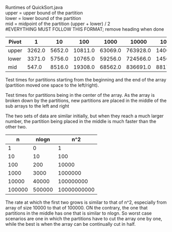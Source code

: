 Runtimes of QuickSort.java
<br>
upper = upper bound of the partition
<br>
lower = lower bound of the partition
<br>
mid = midpoint of the partition (upper + lower) / 2
<br>
#EVERYTHING MUST FOLLOW THIS FORMAT; remove heading when done


| Pivot | 1 | 10 | 100 | 1000 | 10000 | 100000 |
|-------|---|----|-----|------|-------|--------|
| upper | 3262.0 | 5652.0 | 10811.0 | 63069.0 | 763928.0 |14000340 |
| lower | 3371.0 | 5756.0 | 10765.0 | 59256.0 | 724566.0 |14565032 | 
| mid   | 547.0 | 8516.0 | 19308.0 | 68562.0 | 836691.0 |8817493.0 | 


Test times for partitions starting from the beginning and the end of the array (partition moved one space to the left/right).

Test times for partitions being in the center of the array. As the array is broken down by the partitions, new partitions are placed in the middle of the sub arrays to the left and right

The two sets of data are similar initially, but when they reach a much larger number, the partition being placed in the middle is much faster than the other two. 

| n | nlogn | n^2 |
|-------|---|----|
|1|0|1|
|10|10|100|
|100|200|10000|
|1000|3000|1000000|
|10000|40000|100000000|
|100000|500000| 10000000000 |


The rate at which the first two grows is similar to that of n^2, especially from array of size 10000 to that of 100000. ON the contrary, the one that partitions in the middle has one that is similar to nlogn. So worst case scenarios are one in which the partitions have to cut the array one by one, while the best is when the array can be continually cut in half.
